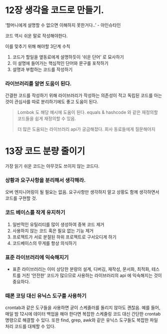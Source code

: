 # 12장 생각을 코드로 만들기.

‘할머니에게 설명할 수 없으면 이해하지 못한거다..’ - 아인슈타인

코드 역시 쉬운 말로 작성해야한다.

이를 맞추기 위해 해야할 3단계 수칙

1. 코드가 할일을 옆동료에게 설명하듯이 ‘쉬운 단어’ 로 묘사하기
2. 이 설명에 들어가는 핵심적인 단어와 문구를 포착하기
3. 설명과 부합하는 코드를 작성하기

### 라이브러리를 알면 도움이 된다.

간결한 코드를 작성하기 위해 라이브러리가 작성하는 의존성이 적고 독립된 코드를 아는 것이 관심사를 따로 분리하기에도 좋고 도움이 된다.

> Lombok 도 해당 예시에 도움이 된다. equals & hashcode 와 같은 재정의할 코드들을 쉽게 재정의할 수 있음.
> 
> 
> 더 많은 도움되는 라이브러리 api가 궁금해졌다. 회사 동료들에게 질문해야지
> 

# 13장 코드 분량 줄이기

가장 읽기 쉬운 코드는 아무것도 쓰이지 않는 코드다.

### 상황과 요구사항을 분리해서 생각해라.

오버 엔지니어링이 될 필요는 없음. 요구사항만 생각하지 말고 상황도 함께 생각하면서 코드를 구현할 것.

### 코드 베이스를 작게 유지하기

1. 일반적인 유틸리티를 많이 생성하여 중복 코드 제거
2. 사용하지 않는 코드 혹은 필요 없는 기능 제거
3. 프로젝트가 서로 분절된 하위 프로젝트로 구서오디게 하기
4. 코드베이스의 무게를 항상 의식하기

### 표준 라이브러리에 익숙해지기

- 표준 라이브러리는 이미 상당한 분량의 설계, 디버깅, 재작성, 문서화, 최적화, 테스트를 거친 ‘안전한’ 코드가 많으므로 사용하는 라이브러리의 api 에 익숙해지는 것이 중요하다.

### 때론 코딩 대신 유닉스 도구를 사용하기

crontab과 같은 도구들을 사용하면 굳이 스케줄러를 돌리지 않아도 괜찮음. 예를 들어, 매일 밤 12시에 데이터 백업을 해야 한다면 복잡한 스케줄링 코드 대신 간단한 crontab 명령으로 해결할 수 있다. 또한 find, grep, awk와 같은 유닉스 도구들도 복잡한 파일 처리 코드를 대체할 수 있다.